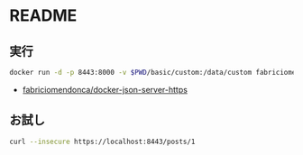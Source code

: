 # README

## 実行

```bash
docker run -d -p 8443:8000 -v $PWD/basic/custom:/data/custom fabriciomendonca/json-server-https
```

- [fabriciomendonca/docker-json-server-https](https://github.com/fabriciomendonca/docker-json-server-https)

## お試し

```bash
curl --insecure https://localhost:8443/posts/1
```
